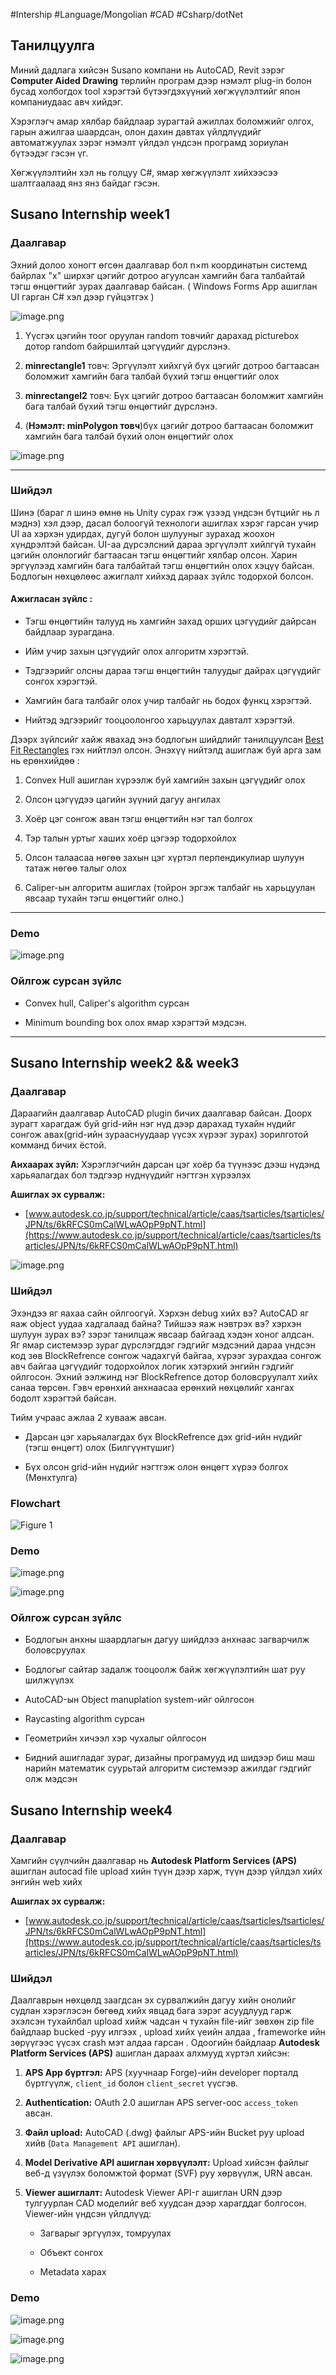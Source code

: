 #Intership #Language/Mongolian #CAD #Csharp/dotNet
## Танилцуулга

Миний дадлага хийсэн Susano компани нь AutoCAD, Revit зэрэг **Computer Aided Drawing** төрлийн програм дээр нэмэлт plug-in болон бусад холбогдох tool хэрэгтэй бүтээгдэхүүний хөгжүүлэлтийг япон компаниудаас авч хийдэг. 

Хэрэглэгч амар хялбар байдлаар зурагтай ажиллах боломжийг олгох, гарын ажилгаа шаардсан, олон дахин давтах үйлдлүүдийг автоматжуулах зэрэг нэмэлт үйлдэл үндсэн програмд зориулан бүтээдэг гэсэн үг.

Хөгжүүлэлтийн хэл нь голцуу C#, ямар хөгжүүлэлт хийхээсээ шалтгаалаад янз янз байдаг гэсэн.

## Susano Internship week1

### Даалгавар

Эхний долоо хоногт өгсөн даалгавар бол n×m координатын системд байрлах "x" ширхэг цэгийг дотроо агуулсан хамгийн бага талбайтай тэгш өнцөгтийг зурах даалгавар байсан. ( Windows Forms App ашиглан UI гарган C# хэл дээр гүйцэтгэх )

![image.png](https://i.imgur.com/tjXxazb.png)

1. Үүсгэх цэгийн тоог оруулан random товчийг дарахад picturebox дотор random байршилтай цэгүүдийг дүрслэнэ.
    
2. **minrectangle1** товч: Эргүүлэлт хийхгүй бүх цэгийг дотроо багтаасан боломжит хамгийн бага талбай бүхий тэгш өнцөгтийг олох
    
3. **minrectangel2** товч: Бүх цэгийг дотроо багтаасан боломжит хамгийн бага талбай бүхий тэгш өнцөгтийг дүрслэнэ.
    
4. (**Нэмэлт: minPolygon товч**)бүх цэгийг дотроо багтаасан боломжит хамгийн бага талбай бүхий олон өнцөгтийг олох
    

![image.png](https://i.imgur.com/XebuAYX.png)

---

### Шийдэл

Шинэ (бараг л шинэ өмнө нь Unity сурах гэж үзээд үндсэн бүтцийг нь л мэднэ) хэл дээр, дасал болоогүй технологи ашиглах хэрэг гарсан учир UI аа хэрхэн удирдах, дугуй болон шулууныг зурахад жоохон хүндрэлтэй байсан. UI-аа дүрсэлсний дараа эргүүлэлт хийлгүй тухайн цэгийн олонлогийг багтаасан тэгш өнцөгтийг хялбар олсон. Харин эргүүлээд хамгийн бага талбайтай тэгш өнцөгтийн олох хэцүү байсан. Бодлогын нөхцөлөөс ажиглалт хийхэд дараах зүйлс тодорхой болсон.

#### Ажигласан зүйлс :

- Тэгш өнцөгтийн талууд нь хамгийн захад орших цэгүүдийг дайрсан байдлаар зурагдана.
    
- Ийм учир захын цэгүүдийг олох алгоритм хэрэгтэй.
    
- Тэдгээрийг олсны дараа тэгш өнцөгтийн талуудыг дайрах цэгүүдийг сонгох хэрэгтэй.
    
- Хамгийн бага талбайг олох учир талбайг нь бодох функц хэрэгтэй.
    
- Нийтэд эдгээрийг тооцоолонгоо харьцуулах давталт хэрэгтэй.
    

Дээрх зүйлсийг хайж явахад энэ бодлогын шийдлийг танилцуулсан ﻿[Best Fit Rectangles](http://datagenetics.com/blog/march12014/index.html) гэх нийтлэл олсон. Энэхүү нийтэлд ашиглаж буй арга зам нь ерөнхийдөө :

1. Convex Hull ашиглан хүрээлж буй хамгийн захын цэгүүдийг олох
    
2. Олсон цэгүүдээ цагийн зүүний дагуу ангилах
    
3. Хоёр цэг сонгож аван тэгш өнцөгтийн нэг тал болгох
    
4. Тэр талын уртыг хаших хоёр цэгээр тодорхойлох
    
5. Олсон талаасаа нөгөө захын цэг хүртэл перпендикулиар шулуун татаж нөгөө талыг олох
    
6. Caliper-ын алгоритм ашиглах (тойрон эргэж талбайг нь харьцуулан явсаар тухайн тэгш өнцөгтийг олно.)

---

### Demo

![image.png](https://i.imgur.com/mzPT08w.png)

### Ойлгож сурсан зүйлс

- Convex hull, Caliper's algorithm сурсан
    
- Minimum bounding box олох ямар хэрэгтэй мэдсэн.
    

---

## Susano Internship week2 && week3

### Даалгавар

᠌Дараагийн даалгавар AutoCAD plugin бичих даалгавар байсан. Доорх зурагт харагдаж буй grid-ийн нэг нүд дээр дарахад тухайн нүдийг сонгож авах(grid-ийн зурааснуудаар үүсэх хүрээг зурах) зорилготой комманд бичих ёстой.

**Анхаарах зүйл:** Хэрэглэгчийн дарсан цэг хоёр ба түүнээс дээш нүдэнд харьяалагдах бол тэдгээр нүднүүдийг нэгтгэн хүрээлэх

**Ашиглах эх сурвалж:**

- ﻿[www.autodesk.co.jp/support/technical/article/caas/tsarticles/tsarticles/JPN/ts/6kRFCS0mCalWLwAOpP9pNT.html](https://www.autodesk.co.jp/support/technical/article/caas/tsarticles/tsarticles/JPN/ts/6kRFCS0mCalWLwAOpP9pNT.html)
    

![image.png](https://i.imgur.com/jzsOglK.png)

### Шийдэл

Эхэндээ яг яахаа сайн ойлгоогүй. Хэрхэн debug хийх вэ? AutoCAD яг яаж object уудаа хадгалаад байна? Тийшээ яаж нэвтрэх вэ? хэрхэн шулуун зурах вэ? зэрэг танилцаж явсаар байгаад хэдэн хоног алдсан. Яг ямар системээр зураг дүрслэгддэг гэдгийг мэдсэний дараа үндсэн код зөв BlockRefrence сонгож чадахгүй байгаа, хүрээг зурахдаа сонгож авч байгаа цэгүүдийг тодорхойлох логик хэтэрхий энгийн гэдгийг ойлгосон. Эхний ээлжинд нэг BlockRefrence дотор боловсруулалт хийх санаа төрсөн. Гэвч ерөнхий анхнаасаа ерөнхий нөхцөлийг хангах бодолт хэрэгтэй байсан.

Тийм учраас ажлаа 2 хувааж авсан.

- Дарсан цэг харьяалагдах бүх BlockRefrence дэх grid-ийн нүдийг (тэгш өнцөгт) олох (Билгүүнтүшиг)
    
- Бүх олсон grid-ийн нүдийг нэгтгэж олон өнцөгт хүрээ болгох (Мөнхтулга)
    

### Flowchart

![Figure 1](https://i.imgur.com/EgEKs21.png)

### Demo

![image.png](https://i.imgur.com/tuqQGYV.png)

![image.png](https://i.imgur.com/zrRpHlc.png)

### Ойлгож сурсан зүйлс

- Бодлогын анхны шаардлагын дагуу шийдлээ анхнаас загварчилж боловсруулах
    
- Бодлогыг сайтар задалж тооцоолж байж хөгжүүлэлтийн шат руу шилжүүлэх
    
- AutoCAD-ын Object manuplation system-ийг ойлгосон
    
- Raycasting algorithm сурсан
    
- Геометрийн хичээл хэр чухалыг ойлгосон
    
- Бидний ашигладаг зураг, дизайны програмууд ид шидээр биш маш нарийн математик суурьтай алгоритм системээр ажилдаг гэдгийг олж мэдсэн
    

## Susano Internship week4

### Даалгавар

Хамгийн сүүлчийн даалгавар нь **Autodesk Platform Services (APS)** ашиглан autocad file upload хийн түүн дээр харж, түүн дээр үйлдэл хийх энгийн web хийх

**Ашиглах эх сурвалж:**

- ﻿[www.autodesk.co.jp/support/technical/article/caas/tsarticles/tsarticles/JPN/ts/6kRFCS0mCalWLwAOpP9pNT.html](https://www.autodesk.co.jp/support/technical/article/caas/tsarticles/tsarticles/JPN/ts/6kRFCS0mCalWLwAOpP9pNT.html)
    

### Шийдэл

Даалгаврын нөхцөлд заагдсан эх сурвалжийн дагуу хийн онолийг судлан хэрэглэсэн бөгөөд хийх явцад бага зэрэг асуудлууд гарж эхэлсэн тухайлбал upload хийж чадсан ч тухайн file-ийг зөвхөн zip file байдлаар bucked -руу илгээх , upload хийх үеийн алдаа , frameworkе ийн зөрүүгээс үүсэх crash мэт алдаа гарсан . Одоогийн байдлаар **Autodesk Platform Services (APS)** ашиглан дараах алхмууд хүртэл хийсэн:

1. **APS App бүртгэл:** APS (хуучнаар Forge)-ийн developer порталд бүртгүүлж, `client_id` болон `client_secret` үүсгэв.
    
2. **Authentication:** OAuth 2.0 ашиглан APS server-оос `access_token` авсан.
    
3. **Файл upload:** AutoCAD (.dwg) файлыг APS-ийн Bucket руу upload хийв (`Data Management API` ашиглан).
    
4. **Model Derivative API ашиглан хөрвүүлэлт:** Upload хийсэн файлыг веб-д үзүүлэх боломжтой формат (SVF) руу хөрвүүлж, URN авсан.
    
5. **Viewer ашиглалт:** Autodesk Viewer API-г ашиглан URN дээр тулгуурлан CAD моделийг веб хуудсан дээр харагддаг болгосон. Viewer-ийн үндсэн үйлдлүүд:
    
    - Загварыг эргүүлэх, томруулах
        
    - Объект сонгох
        
    - Metadata харах
        

### Demo

![image.png](https://i.imgur.com/AvYsbgv.png)

![image.png](https://i.imgur.com/tWpMYD0.png)

![image.png](https://i.imgur.com/f0grb5R.png)
